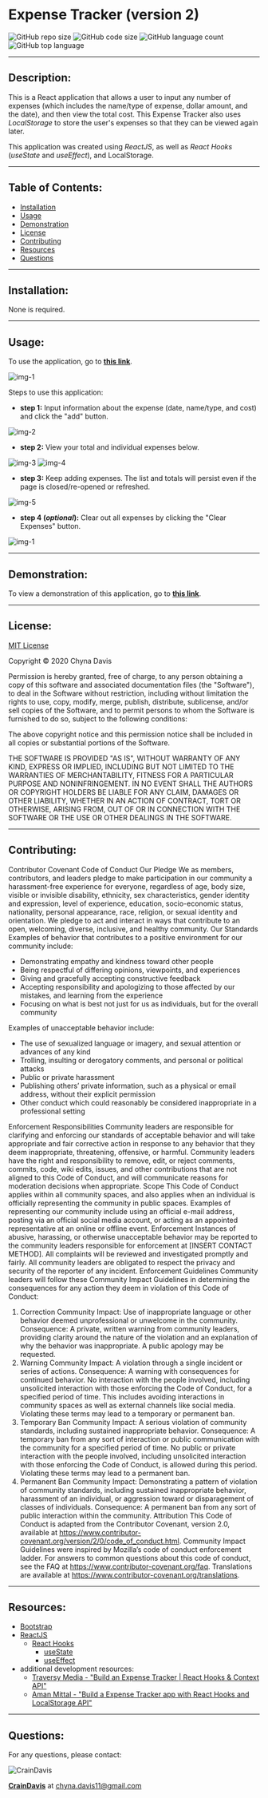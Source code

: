 # Expense Tracker (version 2)
  ![GitHub repo size](https://img.shields.io/github/repo-size/CrainDavis/ExpenseTracker-ver2?style=for-the-badge) ![GitHub code size](https://img.shields.io/github/languages/code-size/CrainDavis/ExpenseTracker-ver2?color=gold&style=for-the-badge) ![GitHub language count](https://img.shields.io/github/languages/count/CrainDavis/ExpenseTracker-ver2?color=green&style=for-the-badge) ![GitHub top language](https://img.shields.io/github/languages/top/CrainDavis/ExpenseTracker-ver2?color=red&style=for-the-badge)

---

## Description:
This is a React application that allows a user to input any number of expenses (which includes the name/type of expense, dollar amount, and the date), and then view the total cost. This Expense Tracker also uses _LocalStorage_ to store the user's expenses so that they can be viewed again later.

This application was created using _ReactJS_, as well as _React Hooks_ (_useState_ and _useEffect_), and LocalStorage.

---

## Table of Contents:
* [Installation](#installation)
* [Usage](#usage)
* [Demonstration](#demonstration)
* [License](#license)
* [Contributing](#contributing)
* [Resources](#resources)
* [Questions](#questions)

---

## Installation:
None is required.

---

## Usage:
To use the application, go to __[this link](https://craindavis.github.io/ExpenseTracker)__.

![img-1](readme-imgs/img-1.png)

Steps to use this application:
* __step 1:__ Input information about the expense (date, name/type, and cost) and click the "add" button.

![img-2](readme-imgs/img-2.png)

* __step 2:__ View your total and individual expenses below.

![img-3](readme-imgs/img-3.png)
![img-4](readme-imgs/img-4.png)

* __step 3:__ Keep adding expenses. The list and totals will persist even if the page is closed/re-opened or refreshed.

![img-5](readme-imgs/img-5.png)

* __step 4 (*optional*):__ Clear out all expenses by clicking the "Clear Expenses" button.

![img-1](readme-imgs/img-1.png)

---

## Demonstration:
To view a demonstration of this application, go to __[this link](https://drive.google.com/file/d/18M2VB2FjwxoDkoghpOZdu4vyI05Cw9x-/view)__.

---

## License:
[MIT License](https://opensource.org/licenses/MIT)

Copyright © 2020 Chyna Davis

Permission is hereby granted, free of charge, to any person obtaining a copy
of this software and associated documentation files (the "Software"), to deal
in the Software without restriction, including without limitation the rights
to use, copy, modify, merge, publish, distribute, sublicense, and/or sell
copies of the Software, and to permit persons to whom the Software is
furnished to do so, subject to the following conditions:

The above copyright notice and this permission notice shall be included in all
copies or substantial portions of the Software.

THE SOFTWARE IS PROVIDED "AS IS", WITHOUT WARRANTY OF ANY KIND, EXPRESS OR
IMPLIED, INCLUDING BUT NOT LIMITED TO THE WARRANTIES OF MERCHANTABILITY,
FITNESS FOR A PARTICULAR PURPOSE AND NONINFRINGEMENT. IN NO EVENT SHALL THE
AUTHORS OR COPYRIGHT HOLDERS BE LIABLE FOR ANY CLAIM, DAMAGES OR OTHER
LIABILITY, WHETHER IN AN ACTION OF CONTRACT, TORT OR OTHERWISE, ARISING FROM,
OUT OF OR IN CONNECTION WITH THE SOFTWARE OR THE USE OR OTHER DEALINGS IN THE
SOFTWARE.

---

## Contributing:
Contributor Covenant Code of Conduct
Our Pledge
We as members, contributors, and leaders pledge to make participation in our
community a harassment-free experience for everyone, regardless of age, body
size, visible or invisible disability, ethnicity, sex characteristics, gender
identity and expression, level of experience, education, socio-economic status,
nationality, personal appearance, race, religion, or sexual identity
and orientation.
We pledge to act and interact in ways that contribute to an open, welcoming,
diverse, inclusive, and healthy community.
Our Standards
Examples of behavior that contributes to a positive environment for our
community include:

* Demonstrating empathy and kindness toward other people
* Being respectful of differing opinions, viewpoints, and experiences
* Giving and gracefully accepting constructive feedback
* Accepting responsibility and apologizing to those affected by our mistakes,
and learning from the experience
* Focusing on what is best not just for us as individuals, but for the
overall community

Examples of unacceptable behavior include:

* The use of sexualized language or imagery, and sexual attention or
advances of any kind
* Trolling, insulting or derogatory comments, and personal or political attacks
* Public or private harassment
* Publishing others’ private information, such as a physical or email
address, without their explicit permission
* Other conduct which could reasonably be considered inappropriate in a
professional setting

Enforcement Responsibilities
Community leaders are responsible for clarifying and enforcing our standards of
acceptable behavior and will take appropriate and fair corrective action in
response to any behavior that they deem inappropriate, threatening, offensive,
or harmful.
Community leaders have the right and responsibility to remove, edit, or reject
comments, commits, code, wiki edits, issues, and other contributions that are
not aligned to this Code of Conduct, and will communicate reasons for moderation
decisions when appropriate.
Scope
This Code of Conduct applies within all community spaces, and also applies when
an individual is officially representing the community in public spaces.
Examples of representing our community include using an official e-mail address,
posting via an official social media account, or acting as an appointed
representative at an online or offline event.
Enforcement
Instances of abusive, harassing, or otherwise unacceptable behavior may be
reported to the community leaders responsible for enforcement at
[INSERT CONTACT METHOD].
All complaints will be reviewed and investigated promptly and fairly.
All community leaders are obligated to respect the privacy and security of the
reporter of any incident.
Enforcement Guidelines
Community leaders will follow these Community Impact Guidelines in determining
the consequences for any action they deem in violation of this Code of Conduct:
1. Correction
Community Impact: Use of inappropriate language or other behavior deemed
unprofessional or unwelcome in the community.
Consequence: A private, written warning from community leaders, providing
clarity around the nature of the violation and an explanation of why the
behavior was inappropriate. A public apology may be requested.
2. Warning
Community Impact: A violation through a single incident or series
of actions.
Consequence: A warning with consequences for continued behavior. No
interaction with the people involved, including unsolicited interaction with
those enforcing the Code of Conduct, for a specified period of time. This
includes avoiding interactions in community spaces as well as external channels
like social media. Violating these terms may lead to a temporary or
permanent ban.
3. Temporary Ban
Community Impact: A serious violation of community standards, including
sustained inappropriate behavior.
Consequence: A temporary ban from any sort of interaction or public
communication with the community for a specified period of time. No public or
private interaction with the people involved, including unsolicited interaction
with those enforcing the Code of Conduct, is allowed during this period.
Violating these terms may lead to a permanent ban.
4. Permanent Ban
Community Impact: Demonstrating a pattern of violation of community
standards, including sustained inappropriate behavior,  harassment of an
individual, or aggression toward or disparagement of classes of individuals.
Consequence: A permanent ban from any sort of public interaction within
the community.
Attribution
This Code of Conduct is adapted from the Contributor Covenant,
version 2.0, available at
https://www.contributor-covenant.org/version/2/0/code_of_conduct.html.
Community Impact Guidelines were inspired by Mozilla’s code of conduct
enforcement ladder.
For answers to common questions about this code of conduct, see the FAQ at
https://www.contributor-covenant.org/faq. Translations are available at
https://www.contributor-covenant.org/translations.

---

## Resources:
* [Bootstrap](https://getbootstrap.com/docs/4.4/getting-started/introduction/)
* [ReactJS](https://reactjs.org/docs/getting-started.html)
  * [React Hooks](https://reactjs.org/docs/hooks-intro.html)
    - [useState](https://reactjs.org/docs/hooks-state.html)
    - [useEffect](https://reactjs.org/docs/hooks-effect.html)
* additional development resources:
  * [Traversy Media - "Build an Expense Tracker | React Hooks & Context API"](https://www.youtube.com/watch?v=XuFDcZABiDQ)
  * [Aman Mittal - "Build a Expense Tracker app with React Hooks and LocalStorage API"](https://dev.to/amanhimself/build-a-expense-tracker-app-with-react-hooks-and-localstorage-api-4lfj)

---

## Questions: 
For any questions, please contact:

![CrainDavis](https://avatars0.githubusercontent.com/u/59345254?v=4) 

__[CrainDavis](https://github.com/CrainDavis)__ at chyna.davis11@gmail.com